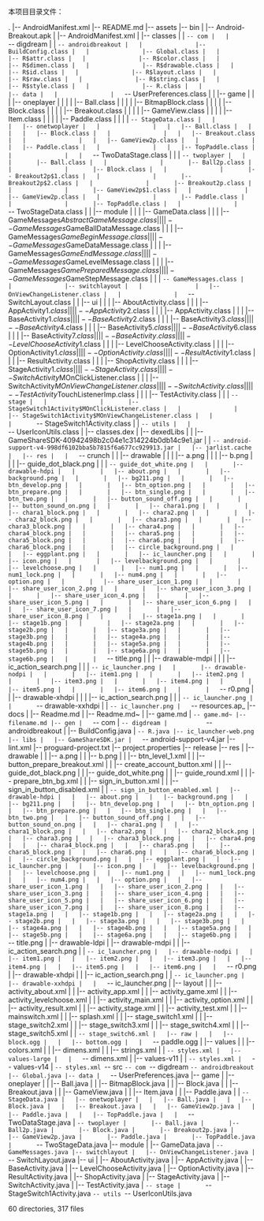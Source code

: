 本项目目录文件：

.
|-- AndroidManifest.xml
|-- README.md
|-- assets
|-- bin
|   |-- Android-Breakout.apk
|   |-- AndroidManifest.xml
|   |-- classes
|   |   `-- com
|   |       `-- digdream
|   |           `-- androidbreakout
|   |               |-- BuildConfig.class
|   |               |-- Global.class
|   |               |-- R$attr.class
|   |               |-- R$color.class
|   |               |-- R$dimen.class
|   |               |-- R$drawable.class
|   |               |-- R$id.class
|   |               |-- R$layout.class
|   |               |-- R$raw.class
|   |               |-- R$string.class
|   |               |-- R$style.class
|   |               |-- R.class
|   |               |-- data
|   |               |   `-- UserPreferences.class
|   |               |-- game
|   |               |   |-- oneplayer
|   |               |   |   |-- Ball.class
|   |               |   |   |-- BitmapBlock.class
|   |               |   |   |-- Block.class
|   |               |   |   |-- Breakout.class
|   |               |   |   |-- GameView.class
|   |               |   |   |-- Item.class
|   |               |   |   |-- Paddle.class
|   |               |   |   `-- StageData.class
|   |               |   |-- onetwoplayer
|   |               |   |   |-- Ball.class
|   |               |   |   |-- Block.class
|   |               |   |   |-- Breakout.class
|   |               |   |   |-- GameView2p.class
|   |               |   |   |-- Paddle.class
|   |               |   |   |-- TopPaddle.class
|   |               |   |   `-- TwoDataStage.class
|   |               |   `-- twoplayer
|   |               |       |-- Ball.class
|   |               |       |-- Ball2p.class
|   |               |       |-- Block.class
|   |               |       |-- Breakout2p$1.class
|   |               |       |-- Breakout2p$2.class
|   |               |       |-- Breakout2p.class
|   |               |       |-- GameView2p$1.class
|   |               |       |-- GameView2p.class
|   |               |       |-- Paddle.class
|   |               |       |-- TopPaddle.class
|   |               |       `-- TwoStageData.class
|   |               |-- module
|   |               |   |-- GameData.class
|   |               |   |-- GameMessages$AbstractGameMessage.class
|   |               |   |-- GameMessages$GameBallDataMessage.class
|   |               |   |-- GameMessages$GameBeginMessage.class
|   |               |   |-- GameMessages$GameDataMessage.class
|   |               |   |-- GameMessages$GameEndMessage.class
|   |               |   |-- GameMessages$GameLevelMessage.class
|   |               |   |-- GameMessages$GamePreparedMessage.class
|   |               |   |-- GameMessages$GameStepMessage.class
|   |               |   `-- GameMessages.class
|   |               |-- switchlayout
|   |               |   |-- OnViewChangeListener.class
|   |               |   `-- SwitchLayout.class
|   |               |-- ui
|   |               |   |-- AboutActivity.class
|   |               |   |-- AppActivity$1.class
|   |               |   |-- AppActivity$2.class
|   |               |   |-- AppActivity.class
|   |               |   |-- BaseActivity$1.class
|   |               |   |-- BaseActivity$2.class
|   |               |   |-- BaseActivity$3.class
|   |               |   |-- BaseActivity$4.class
|   |               |   |-- BaseActivity$5.class
|   |               |   |-- BaseActivity$6.class
|   |               |   |-- BaseActivity$7.class
|   |               |   |-- BaseActivity.class
|   |               |   |-- LevelChooseActivity$1.class
|   |               |   |-- LevelChooseActivity.class
|   |               |   |-- OptionActivity$1.class
|   |               |   |-- OptionActivity.class
|   |               |   |-- ResultActivity$1.class
|   |               |   |-- ResultActivity.class
|   |               |   |-- ShopActivity.class
|   |               |   |-- StageActivity$1.class
|   |               |   |-- StageActivity.class
|   |               |   |-- SwitchActivity$MOnClickListener.class
|   |               |   |-- SwitchActivity$MOnViewChangeListener.class
|   |               |   |-- SwitchActivity.class
|   |               |   |-- TestActivity$TouchListenerImp.class
|   |               |   |-- TestActivity.class
|   |               |   `-- stage
|   |               |       |-- StageSwitch1Activity$MOnClickListener.class
|   |               |       |-- StageSwitch1Activity$MOnViewChangeListener.class
|   |               |       `-- StageSwitch1Activity.class
|   |               `-- utils
|   |                   `-- UserIconUtils.class
|   |-- classes.dex
|   |-- dexedLibs
|   |   |-- GameShareSDK-40942498b2c04e1c314224b0db14c9e1.jar
|   |   `-- android-support-v4-998df6102bba5b7815f6a677cc929913.jar
|   |-- jarlist.cache
|   |-- res
|   |   `-- crunch
|   |       |-- drawable
|   |       |   |-- a.png
|   |       |   |-- b.png
|   |       |   |-- guide_dot_black.png
|   |       |   `-- guide_dot_white.png
|   |       |-- drawable-hdpi
|   |       |   |-- about.png
|   |       |   |-- background.png
|   |       |   |-- bg211.png
|   |       |   |-- btn_develop.png
|   |       |   |-- btn_option.png
|   |       |   |-- btn_prepare.png
|   |       |   |-- btn_single.png
|   |       |   |-- btn_two.png
|   |       |   |-- button_sound_off.png
|   |       |   |-- button_sound_on.png
|   |       |   |-- chara1.png
|   |       |   |-- chara1_block.png
|   |       |   |-- chara2.png
|   |       |   |-- chara2_block.png
|   |       |   |-- chara3.png
|   |       |   |-- chara3_block.png
|   |       |   |-- chara4.png
|   |       |   |-- chara4_block.png
|   |       |   |-- chara5.png
|   |       |   |-- chara5_block.png
|   |       |   |-- chara6.png
|   |       |   |-- chara6_block.png
|   |       |   |-- circle_background.png
|   |       |   |-- eggplant.png
|   |       |   |-- ic_launcher.png
|   |       |   |-- icon.png
|   |       |   |-- levelbackground.png
|   |       |   |-- levelchoose.png
|   |       |   |-- num1.png
|   |       |   |-- num1_lock.png
|   |       |   |-- num4.png
|   |       |   |-- option.png
|   |       |   |-- share_user_icon_1.png
|   |       |   |-- share_user_icon_2.png
|   |       |   |-- share_user_icon_3.png
|   |       |   |-- share_user_icon_4.png
|   |       |   |-- share_user_icon_5.png
|   |       |   |-- share_user_icon_6.png
|   |       |   |-- share_user_icon_7.png
|   |       |   |-- share_user_icon_8.png
|   |       |   |-- stage1a.png
|   |       |   |-- stage1b.png
|   |       |   |-- stage2a.png
|   |       |   |-- stage2b.png
|   |       |   |-- stage3a.png
|   |       |   |-- stage3b.png
|   |       |   |-- stage4a.png
|   |       |   |-- stage4b.png
|   |       |   |-- stage5a.png
|   |       |   |-- stage5b.png
|   |       |   |-- stage6a.png
|   |       |   |-- stage6b.png
|   |       |   `-- title.png
|   |       |-- drawable-mdpi
|   |       |   |-- ic_action_search.png
|   |       |   `-- ic_launcher.png
|   |       |-- drawable-nodpi
|   |       |   |-- item1.png
|   |       |   |-- item2.png
|   |       |   |-- item3.png
|   |       |   |-- item4.png
|   |       |   |-- item5.png
|   |       |   |-- item6.png
|   |       |   `-- r0.png
|   |       |-- drawable-xhdpi
|   |       |   |-- ic_action_search.png
|   |       |   `-- ic_launcher.png
|   |       `-- drawable-xxhdpi
|   |           `-- ic_launcher.png
|   `-- resources.ap_
|-- docs
|   |-- Readme.md
|   |-- Readme.md~
|   |-- game.md
|   `-- game.md~
|-- filename.md
|-- gen
|   `-- com
|       `-- digdream
|           `-- androidbreakout
|               |-- BuildConfig.java
|               `-- R.java
|-- ic_launcher-web.png
|-- libs
|   |-- GameShareSDK.jar
|   `-- android-support-v4.jar
|-- lint.xml
|-- proguard-project.txt
|-- project.properties
|-- release
|-- res
|   |-- drawable
|   |   |-- a.png
|   |   |-- b.png
|   |   |-- btn_level_1.xml
|   |   |-- button_prepare_breakout.xml
|   |   |-- create_account_button.xml
|   |   |-- guide_dot_black.png
|   |   |-- guide_dot_white.png
|   |   |-- guide_round.xml
|   |   |-- prepare_btn_bg.xml
|   |   |-- sign_in_button.xml
|   |   |-- sign_in_button_disabled.xml
|   |   `-- sign_in_button_enabled.xml
|   |-- drawable-hdpi
|   |   |-- about.png
|   |   |-- background.png
|   |   |-- bg211.png
|   |   |-- btn_develop.png
|   |   |-- btn_option.png
|   |   |-- btn_prepare.png
|   |   |-- btn_single.png
|   |   |-- btn_two.png
|   |   |-- button_sound_off.png
|   |   |-- button_sound_on.png
|   |   |-- chara1.png
|   |   |-- chara1_block.png
|   |   |-- chara2.png
|   |   |-- chara2_block.png
|   |   |-- chara3.png
|   |   |-- chara3_block.png
|   |   |-- chara4.png
|   |   |-- chara4_block.png
|   |   |-- chara5.png
|   |   |-- chara5_block.png
|   |   |-- chara6.png
|   |   |-- chara6_block.png
|   |   |-- circle_background.png
|   |   |-- eggplant.png
|   |   |-- ic_launcher.png
|   |   |-- icon.png
|   |   |-- levelbackground.png
|   |   |-- levelchoose.png
|   |   |-- num1.png
|   |   |-- num1_lock.png
|   |   |-- num4.png
|   |   |-- option.png
|   |   |-- share_user_icon_1.png
|   |   |-- share_user_icon_2.png
|   |   |-- share_user_icon_3.png
|   |   |-- share_user_icon_4.png
|   |   |-- share_user_icon_5.png
|   |   |-- share_user_icon_6.png
|   |   |-- share_user_icon_7.png
|   |   |-- share_user_icon_8.png
|   |   |-- stage1a.png
|   |   |-- stage1b.png
|   |   |-- stage2a.png
|   |   |-- stage2b.png
|   |   |-- stage3a.png
|   |   |-- stage3b.png
|   |   |-- stage4a.png
|   |   |-- stage4b.png
|   |   |-- stage5a.png
|   |   |-- stage5b.png
|   |   |-- stage6a.png
|   |   |-- stage6b.png
|   |   `-- title.png
|   |-- drawable-ldpi
|   |-- drawable-mdpi
|   |   |-- ic_action_search.png
|   |   `-- ic_launcher.png
|   |-- drawable-nodpi
|   |   |-- item1.png
|   |   |-- item2.png
|   |   |-- item3.png
|   |   |-- item4.png
|   |   |-- item5.png
|   |   |-- item6.png
|   |   `-- r0.png
|   |-- drawable-xhdpi
|   |   |-- ic_action_search.png
|   |   `-- ic_launcher.png
|   |-- drawable-xxhdpi
|   |   `-- ic_launcher.png
|   |-- layout
|   |   |-- activity_about.xml
|   |   |-- activity_app.xml
|   |   |-- activity_game.xml
|   |   |-- activity_levelchoose.xml
|   |   |-- activity_main.xml
|   |   |-- activity_option.xml
|   |   |-- activity_result.xml
|   |   |-- activity_stage.xml
|   |   |-- activity_test.xml
|   |   |-- mainswitch.xml
|   |   |-- splash.xml
|   |   |-- stage_switch1.xml
|   |   |-- stage_switch2.xml
|   |   |-- stage_switch3.xml
|   |   |-- stage_switch4.xml
|   |   |-- stage_switch5.xml
|   |   `-- stage_switch6.xml
|   |-- raw
|   |   |-- block.ogg
|   |   |-- bottom.ogg
|   |   `-- paddle.ogg
|   |-- values
|   |   |-- colors.xml
|   |   |-- dimens.xml
|   |   |-- strings.xml
|   |   `-- styles.xml
|   |-- values-large
|   |   `-- dimens.xml
|   |-- values-v11
|   |   `-- styles.xml
|   `-- values-v14
|       `-- styles.xml
`-- src
    `-- com
        `-- digdream
            `-- androidbreakout
                |-- Global.java
                |-- data
                |   `-- UserPreferences.java
                |-- game
                |   |-- oneplayer
                |   |   |-- Ball.java
                |   |   |-- BitmapBlock.java
                |   |   |-- Block.java
                |   |   |-- Breakout.java
                |   |   |-- GameView.java
                |   |   |-- Item.java
                |   |   |-- Paddle.java
                |   |   `-- StageData.java
                |   |-- onetwoplayer
                |   |   |-- Ball.java
                |   |   |-- Block.java
                |   |   |-- Breakout.java
                |   |   |-- GameView2p.java
                |   |   |-- Paddle.java
                |   |   |-- TopPaddle.java
                |   |   `-- TwoDataStage.java
                |   `-- twoplayer
                |       |-- Ball.java
                |       |-- Ball2p.java
                |       |-- Block.java
                |       |-- Breakout2p.java
                |       |-- GameView2p.java
                |       |-- Paddle.java
                |       |-- TopPaddle.java
                |       `-- TwoStageData.java
                |-- module
                |   |-- GameData.java
                |   `-- GameMessages.java
                |-- switchlayout
                |   |-- OnViewChangeListener.java
                |   `-- SwitchLayout.java
                |-- ui
                |   |-- AboutActivity.java
                |   |-- AppActivity.java
                |   |-- BaseActivity.java
                |   |-- LevelChooseActivity.java
                |   |-- OptionActivity.java
                |   |-- ResultActivity.java
                |   |-- ShopActivity.java
                |   |-- StageActivity.java
                |   |-- SwitchActivity.java
                |   |-- TestActivity.java
                |   `-- stage
                |       `-- StageSwitch1Activity.java
                `-- utils
                    `-- UserIconUtils.java

60 directories, 317 files
